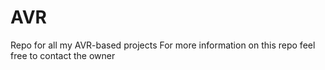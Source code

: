 # AVR
Repo for all my AVR-based projects
For more information on this repo feel free to contact the owner
